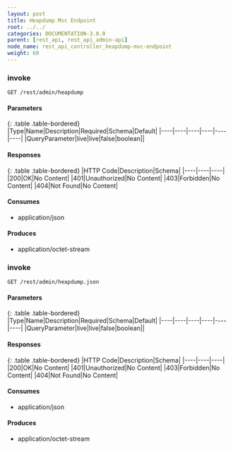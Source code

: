 ```yaml
---
layout: post
title: Heapdump Mvc Endpoint
root: ../../
categories: DOCUMENTATION-3.0.0
parent: [rest_api, rest_api_admin-api]
node_name: rest_api_controller_heapdump-mvc-endpoint
weight: 60
---
```


### invoke
```
GET /rest/admin/heapdump
```

#### Parameters

{: .table .table-bordered}
|Type|Name|Description|Required|Schema|Default|
|----|----|----|----|----|----|
|QueryParameter|live|live|false|boolean||


#### Responses

{: .table .table-bordered}
|HTTP Code|Description|Schema|
|----|----|----|
|200|OK|No Content|
|401|Unauthorized|No Content|
|403|Forbidden|No Content|
|404|Not Found|No Content|


#### Consumes

* application/json

#### Produces

* application/octet-stream

### invoke
```
GET /rest/admin/heapdump.json
```

#### Parameters

{: .table .table-bordered}
|Type|Name|Description|Required|Schema|Default|
|----|----|----|----|----|----|
|QueryParameter|live|live|false|boolean||


#### Responses

{: .table .table-bordered}
|HTTP Code|Description|Schema|
|----|----|----|
|200|OK|No Content|
|401|Unauthorized|No Content|
|403|Forbidden|No Content|
|404|Not Found|No Content|


#### Consumes

* application/json

#### Produces

* application/octet-stream

